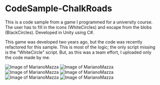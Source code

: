 # CodeSample-ChalkRoads

This is a code sample from a game I programmed for a university course. The user has to fill in the icons (WhiteCircles) and escape from the blobs (BlackCircles). Developed in Unity using C#.

This game was developed two years ago, but the code was recently refactored for this sample. This is most of the logic; the only script missing is the "WhiteCircle" script. But, as this was a team effort, I uploaded only the code made by me.



![Image of MarianoMazza](https://user-images.githubusercontent.com/17933094/105866256-92776080-5fd2-11eb-834e-e479ab3f4218.png)
![Image of MarianoMazza](https://user-images.githubusercontent.com/17933094/105865100-598abc00-5fd1-11eb-8353-a7d0a8674be9.png)
![Image of MarianoMazza](https://user-images.githubusercontent.com/17933094/105865108-5abbe900-5fd1-11eb-86b6-31c10645c957.png)
![Image of MarianoMazza](https://user-images.githubusercontent.com/17933094/105865115-5c85ac80-5fd1-11eb-988c-925ac8270783.png)
![Image of MarianoMazza](https://user-images.githubusercontent.com/17933094/105865123-5db6d980-5fd1-11eb-9876-4abafd2dd683.png)
![Image of MarianoMazza](https://user-images.githubusercontent.com/17933094/105865129-5f809d00-5fd1-11eb-9dcc-989b1c24e8e0.png)
